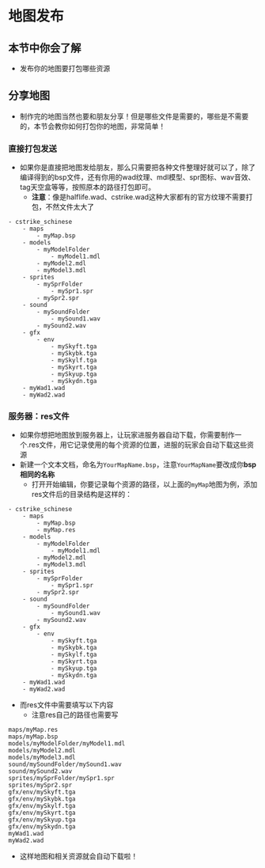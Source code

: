 # 地图发布
## 本节中你会了解
- 发布你的地图要打包哪些资源

## 分享地图
- 制作完的地图当然也要和朋友分享！但是哪些文件是需要的，哪些是不需要的，本节会教你如何打包你的地图，非常简单！

### 直接打包发送
- 如果你是直接把地图发给朋友，那么只需要把各种文件整理好就可以了，除了编译得到的bsp文件，还有你用的wad纹理、mdl模型、spr图标、wav音效、tag天空盒等等，按照原本的路径打包即可。
    - **注意**：像是halflife.wad、cstrike.wad这种大家都有的官方纹理不需要打包，不然文件太大了

```
- cstrike_schinese
	- maps
		- myMap.bsp
	- models
		- myModelFolder
			- myModel1.mdl
		- myModel2.mdl
		- myModel3.mdl
	- sprites
        - mySprFolder
            - mySpr1.spr
        - mySpr2.spr
	- sound
		- mySoundFolder
			- mySound1.wav
		- mySound2.wav
	- gfx
		- env
			- mySkyft.tga
			- mySkybk.tga
			- mySkylf.tga
			- mySkyrt.tga
			- mySkyup.tga
			- mySkydn.tga
    - myWad1.wad
    - myWad2.wad
```

### 服务器：res文件
- 如果你想把地图放到服务器上，让玩家进服务器自动下载，你需要制作一个.res文件，用它记录使用的每个资源的位置，进服的玩家会自动下载这些资源
- 新建一个文本文档，命名为```YourMapName.bsp```，注意```YourMapName```要改成你**bsp相同的名称**
    - 打开开始编辑，你要记录每个资源的路径，以上面的```myMap```地图为例，添加res文件后的目录结构是这样的：

```
- cstrike_schinese
	- maps
		- myMap.bsp
		- myMap.res
	- models
		- myModelFolder
			- myModel1.mdl
		- myModel2.mdl
		- myModel3.mdl
    - sprites
        - mySprFolder
            - mySpr1.spr
        - mySpr2.spr
	- sound
		- mySoundFolder
			- mySound1.wav
		- mySound2.wav
	- gfx
		- env
			- mySkyft.tga
			- mySkybk.tga
			- mySkylf.tga
			- mySkyrt.tga
			- mySkyup.tga
			- mySkydn.tga
    - myWad1.wad
    - myWad2.wad
```
- 而res文件中需要填写以下内容
    - 注意res自己的路径也需要写

```
maps/myMap.res
maps/myMap.bsp
models/myModelFolder/myModel1.mdl
models/myModel2.mdl
models/myModel3.mdl
sound/mySoundFolder/mySound1.wav
sound/mySound2.wav
sprites/mySprFolder/mySpr1.spr
sprites/mySpr2.spr
gfx/env/mySkyft.tga
gfx/env/mySkybk.tga
gfx/env/mySkylf.tga
gfx/env/mySkyrt.tga
gfx/env/mySkyup.tga
gfx/env/mySkydn.tga
myWad1.wad
myWad2.wad
```
- 这样地图和相关资源就会自动下载啦！